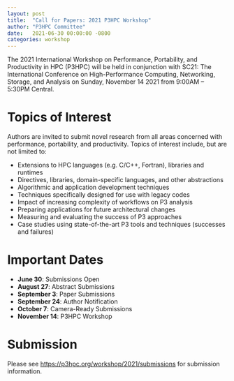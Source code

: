 ```yaml
---
layout: post
title:  "Call for Papers: 2021 P3HPC Workshop"
author: "P3HPC Committee"
date:   2021-06-30 00:00:00 -0800
categories: workshop
---
```


The 2021 International Workshop on Performance, Portability, and Productivity
in HPC (P3HPC) will be held in conjunction with SC21: The International
Conference on High-Performance Computing, Networking, Storage, and Analysis on
Sunday, November 14 2021 from 9:00AM – 5:30PM Central.

# Topics of Interest

Authors are invited to submit novel research from all areas concerned with performance, portability, and productivity.  Topics of interest include, but are not limited to:

- Extensions to HPC languages (e.g. C/C++, Fortran), libraries and runtimes
- Directives, libraries, domain-specific languages, and other abstractions
- Algorithmic and application development techniques
- Techniques specifically designed for use with legacy codes
- Impact of increasing complexity of workflows on P3 analysis
- Preparing applications for future architectural changes
- Measuring and evaluating the success of P3 approaches
- Case studies using state-of-the-art P3 tools and techniques (successes and failures)

# Important Dates

- **June 30**: Submissions Open
- **August 27**: Abstract Submissions
- **September 3**: Paper Submissions
- **September 24**: Author Notification
- **October 7**: Camera-Ready Submissions
- **November 14**: P3HPC Workshop  

# Submission

Please see https://p3hpc.org/workshop/2021/submissions for submission information.
